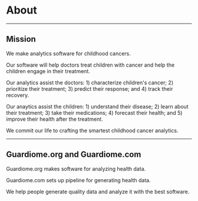 # About

---

## Mission

We make analytics software for childhood cancers.

Our software will help doctors treat children with cancer and help the children engage in their treatment.

Our analytics assist the doctors: 1) characterize children's cancer; 2) prioritize their treatment; 3) predict their response; and 4) track their recovery.

Our anaytics assist the children: 1) understand their disease; 2) learn about their treatment; 3) take their medications; 4) forecast their health; and 5) improve their health after the treatment.

We commit our life to crafting the smartest childhood cancer analytics.

---

## Guardiome.org and Guardiome.com

Guardiome.org makes software for analyzing health data.

Guardiome.com sets up pipeline for generating health data.

We help people generate quality data and analyze it with the best software.
